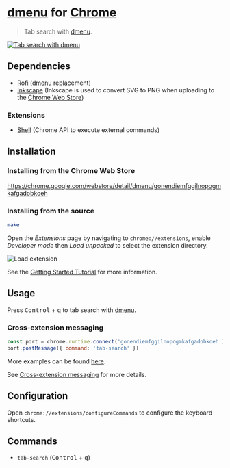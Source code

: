 # [dmenu] for [Chrome]

> Tab search with [dmenu].

[![Tab search with dmenu](https://img.youtube.com/vi_webp/tgrmss3u2aE/maxresdefault.webp)](https://youtu.be/tgrmss3u2aE)

## Dependencies

- [Rofi] ([dmenu] replacement)
- [Inkscape] (Inkscape is used to convert SVG to PNG when uploading to the [Chrome Web Store])

### Extensions

- [Shell] (Chrome API to execute external commands)

## Installation

### Installing from the Chrome Web Store

https://chrome.google.com/webstore/detail/dmenu/gonendiemfggilnopogmkafgadobkoeh

### Installing from the source

``` sh
make
```

Open the _Extensions_ page by navigating to `chrome://extensions`, enable _Developer mode_ then _Load unpacked_ to select the extension directory.

![Load extension](https://developer.chrome.com/static/images/get_started/load_extension.png)

See the [Getting Started Tutorial] for more information.

## Usage

Press <kbd>Control</kbd> + <kbd>q</kbd> to tab search with [dmenu].

### Cross-extension messaging

``` javascript
const port = chrome.runtime.connect('gonendiemfggilnopogmkafgadobkoeh')
port.postMessage({ command: 'tab-search' })
```

More examples can be found [here][Create a keyboard interface to the web].

See [Cross-extension messaging] for more details.

## Configuration

Open `chrome://extensions/configureCommands` to configure the keyboard shortcuts.

## Commands

- `tab-search` (<kbd>Control</kbd> + <kbd>q</kbd>)

[dmenu]: https://tools.suckless.org/dmenu/
[Rofi]: https://github.com/davatorium/rofi
[Chrome]: https://google.com/chrome/
[Chrome Web Store]: https://chrome.google.com/webstore
[Create a keyboard interface to the web]: https://alexherbo2.github.io/blog/chrome/create-a-keyboard-interface-to-the-web/
[Getting Started Tutorial]: https://developer.chrome.com/extensions/getstarted
[Cross-extension messaging]: https://developer.chrome.com/extensions/messaging#external
[Shell]: https://github.com/alexherbo2/chrome-shell
[Inkscape]: https://inkscape.org
